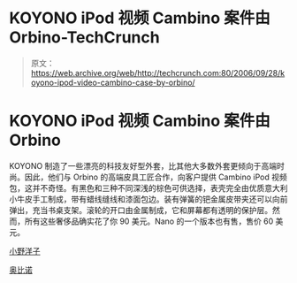 # KOYONO iPod 视频 Cambino 案件由 Orbino-TechCrunch

> 原文：<https://web.archive.org/web/http://techcrunch.com:80/2006/09/28/koyono-ipod-video-cambino-case-by-orbino/>

# KOYONO iPod 视频 Cambino 案件由 Orbino

KOYONO 制造了一些漂亮的科技友好型外套，比其他大多数外套更倾向于高端时尚。因此，他们与 Orbino 的高端皮具工匠合作，向客户提供 Cambino iPod 视频包，这并不奇怪。有黑色和三种不同深浅的棕色可供选择，表壳完全由优质意大利小牛皮手工制成，带有蜡线缝线和漆面包边。装有弹簧的钯金属皮带夹还可以向前弹出，充当书桌支架。滚轮的开口由金属制成，它和屏幕都有透明的保护层。然而，所有这些奢侈品确实花了你 90 美元。Nano 的一个版本也有售，售价 60 美元。

[小野洋子](https://web.archive.org/web/20210116214756/http://www.koyono.com/products/orbino_cambino/description.html)

[奥比诺](https://web.archive.org/web/20210116214756/http://www.orbino.com/store/index.php)